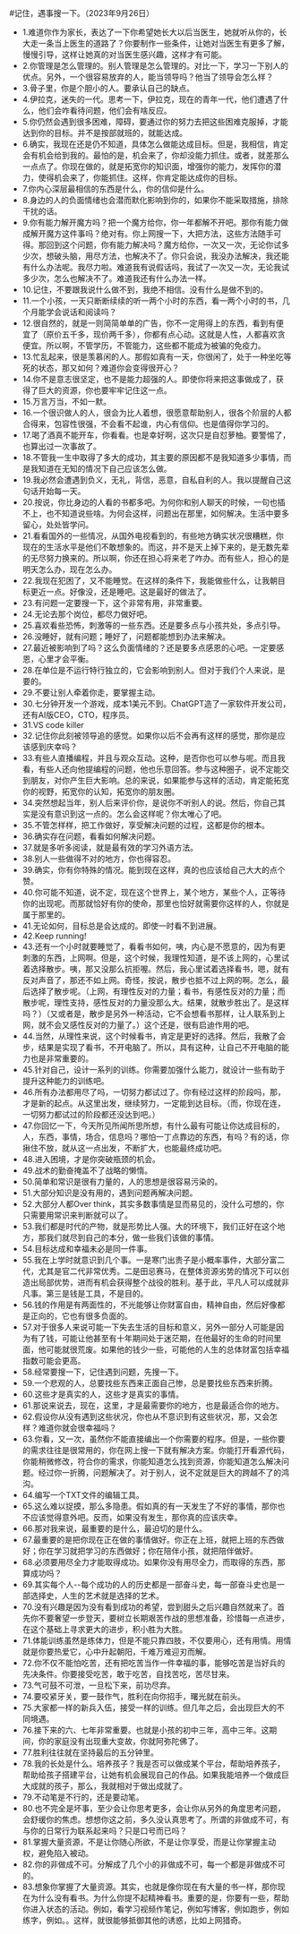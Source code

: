 #记住，遇事搜一下。（2023年9月26日） 

- 1.难道你作为家长，表达了一下你希望她长大以后当医生，她就听从你的，长大走一条当上医生的道路了？你要制作一些条件，让她对当医生有更多了解，慢慢引导，这样让她真的对当医生感兴趣，这样才有可能。
- 2.你管理是怎么管理的。别人管理是怎么管理的。对比一下，学习一下别人的优点。另外，一个很容易放弃的人，能当领导吗？他当了领导会怎么样？
- 3.骨子里，你是个胆小的人。要承认自己的缺点。
- 4.伊拉克，迷失的一代。思考一下，伊拉克，现在的青年一代，他们遭遇了什么，他们会咋看待问题，他们会有啥反应。
- 5.你仍然会遇到很多困难，障碍，要通过你的努力去把这些困难克服掉，才能达到你的目标。并不是按部就班的，就能达成。
- 6.确实，我现在还是仍不知道，具体怎么做能达成目标。但是，我相信，肯定会有机会给到我的。最怕的是，机会来了，你却没能力抓住。或者，就差那么一点点了。你现在做的，就是拓宽你的知识面，增强你的能力，发挥你的潜力，使得机会来了，你能抓住。这样，你肯定能达成你的目标。
- 7.你内心深层最相信的东西是什么，你的信仰是什么。
- 8.身边的人的负面情绪也会潜而默化影响到你的，如果你不能采取措施，排除干扰的话。
- 9.你有能力解开魔方吗？把一个魔方给你，你一年都解不开吧。那你有能力做成解开魔方这件事吗？绝对有。你上网搜一下，大把方法，这些方法随手可得。那回到这个问题，你有能力解决吗？魔方给你，一次又一次，无论你试多少次，想破头脑，用尽方法，也解决不了。你只会说，我没办法解决，我还能有什么办法呢。我尽力啦。难道我有说假话吗，我试了一次又一次，无论我试多少次，怎么也解决不了。难道我还有什么办法一样。
- 10.记住，不要跟我说什么做不到，我绝不相信。没有什么是做不到的。
- 11.一个小孩，一天只断断续续的听一两个小时的东西，看一两个小时的书，几个月能学会说话和阅读吗？
- 12.很自然的，就是一则简简单单的广告，你不一定用得上的东西，看到有便宜了（原价五千多，现价两千多），你都有点心动。这就是人性，人都喜欢贪便宜。所以啊，不管学历，不管能力，这些都不能成为被骗的免疫力。
- 13.忙乱起来，很是羡慕闲的人。那假如真有一天，你很闲了，处于一种坐吃等死的状态，那又如何？难道你会变得很开心？
- 14.你不是意志很坚定，也不是能力超强的人。即使你将来把这事做成了，获得了巨大的资源，你也要牢牢记住这一点。
- 15.万言万当，不如一默。
- 16.一个很识做人的人，很会为比人着想，很愿意帮助别人，很各个阶层的人都合得来，包容性很强，不会看不起谁，内心有信仰。也是值得你学习的。
- 17.喝了酒真不能开车，你看看。也是幸好啊，这次只是自怼萝柚。要警惕了，也算出过一次事故了。
- 18.不管我一生中取得了多大的成功，其主要的原因都不是我知道多少事情，而是我知道在无知的情况下自己应该怎么做。
- 19.我必然会遭遇到负义，无礼，背信，恶意，自私自利的人。我以提醒自己这句话开始每一天。
- 20.按说，你比身边的人看的书都多吧。为何你和别人聊天的时候，一句也插不上，也不知道说些啥。为何会这样，问题出在那里，如何解决。生活中要多留心，处处皆学问。
- 21.看看国外的一些情况，从国外电视看到的，有些地方确实状况很糟糕，你现在的生活水平是他们不敢想象的。而这，并不是天上掉下来的，是无数先辈的无尽努力换来的。所以啊，你还在担心将来老了咋办。而有些人，担心的是明天怎么办，现在怎么办。
- 22.我现在犯困了，又不能睡觉。在这样的条件下，我能做些什么，让我朝目标更近一点。好像没，还是睡吧。这是最好的做法了。
- 23.有问题一定要搜一下，这个非常有用，非常重要。
- 24.无论去那个岗位，都尽力做好吧。
- 25.喜欢看些恐怖，刺激等的一些东西。还是要多点与小孩共处，多点引导。
- 26.没睡好，就有问题；睡好了，问题都能想到办法来解决。
- 27.最近被影响到了吗？这么负面情绪的？还是要多点感恩的心吧。一定要感恩，心里才会平衡。
- 28.在单位是不运行特行独立的，它会影响到别人。但对于我们个人来说，是要的。
- 29.不要让别人牵着你走，要掌握主动。
- 30.七分钟开发一个游戏，成本1美元不到。ChatGPT造了一家软件开发公司，还有AI版CEO，CTO，程序员。
- 31.VS code killer
- 32.记住你此刻被领导追的感觉。如果你以后不会再有这样的感觉，那你是应该感到庆幸吗？
- 33.有些人直播编程，并且与观众互动。这种，是否你也可以参与呢。而且我看，有些人还向他提编程的问题，他也乐意回答。参与这种圈子，说不定能交到朋友，对你产生巨大影响。总的来说，如果能参与这样的活动，肯定能拓宽你的视野，拓宽你的认知，拓宽你的朋友圈。
- 34.突然想起当年，别人后来评价你，是说你不听别人的说。然后，你自己其实是没有意识到这一点的。怎么会这样呢？你太唯心了吧。
- 35.不管怎样样，把工作做好，享受解决问题的过程，这都是你的根本。
- 36.确实存在问题，看看如何解决问题。
- 37.就是多听多阅读，就是最有效的学习外语方法。
- 38.别人一些做得不对的地方，你也得容忍。
- 39.确实，你有你特殊的情况。能到现在这样，真的也应该给自己大大的点个赞。
- 40.你可能不知道，说不定，现在这个世界上，某个地方，某些个人，正等待你的出现呢。而那就恰好有你的使命，那里也恰好就需要你这样的人，你就是属于那里的。
- 41.无论如何，目标总是会达成的。即使一时看不到进展。
- 42.Keep running!
- 43.还有一个小时就要睡觉了，看看书如何，咦，内心是不愿意的，因为有更刺激的东西，上网啊。但是，这个时候，我理性知道，是不该上网的，心里试着选择散步。咦，那又没那么抗拒喔。然后，我心里试着选择看书，嗯，就有反对声音了，那还不如上网。奇怪，按说，散步也抵不过上网的啊。怎么，最后选择了散步呢。（上网，有理性反对的力量；看书，有感性反对的力量；而散步呢，理性支持，感性反对的力量没那么大。结果，就散步胜出了。是这样吗？）（又或者是，散步是另外一种活动，它不会想看书那样，让人联系到上网，就不会又感性反对的力量了。）这个还是，很有启迪作用的吧。
- 44.当然，从理性来说，这个时候看书，肯定是更好的选择。然后，我散了会步，结果是实现了看书，不开电脑了。所以，具有这种，让自己不开电脑的能力也是非常重要的。
- 45.针对自己，设计一系列的训练。你需要加强什么能力，就设计一些有助于提升这种能力的训练吧。
- 46.所有办法都用尽了吗，一切努力都试过了。你有经过这样的阶段吗，那，才是新的起点。从这里出发，继续努力，一定能到达目标。（而，你现在连，一切努力都试过的阶段都还没达到吧。）
- 47.你回忆一下，今天所见所闻所思所想，有什么最有可能让你达成目标的，人，东西，事情，场合，信息吗？哪怕一丁点靠边的东西，有吗？有的话，你揪住不放，就从这一点出发，不断扩大，也能最终成功吧。
- 48.进入困境，才是你突破瓶颈的机会。
- 49.战术的勤奋掩盖不了战略的懒惰。
- 50.简单和常识是很有力量的，人的思想是很容易污染的。
- 51.大部分知识是没有用的，遇到问题再解决问题。
- 52.大部分人都Over think，其实多数事情是显而易见的，没什么可想的，你只需要用常识来判断就可以了。
- 53.我们都是时代的产物，就是形势比人强。大的环境下，我们正好在这个地方，那我们就尽到自己的本分，做一些我们该做的事情。
- 54.目标达成和幸福未必是同一件事。
- 55.我在上学时就意识到几个事。一是寒门出贵子是小概率事件，大部分富二代，尤其是官二代非常优秀。二是田忌赛马，在整体资源劣势的情况下可以创造出局部优势，进而有机会获得整个战役的胜利。基于此，平凡人可以成就非凡事。第三是钱是工具，不是目的。
- 56.钱的作用是有两面性的，不光能够让你财富自由，精神自由，然后好像都是正向的，它也有很多负面的。
- 57.对于很多人来说可能一下失去生活的目标和意义，另外一部分人可能是因为有了钱，可能让他甚至有十年期间处于迷茫期，在他最好的生命的时间里面，他可能就很荒废。如果他的钱少一些，可能他的人生的总体财富包括幸福指数可能会更高。
- 58.经常要搜一下，记住遇到问题，先搜一下。
- 59.一个悲观的人，总要找些东西来正面自己惨，总是要找些东西来折腾。
- 60.这些才是真实的人，这些才是真实的事情。
- 61.那说来说去，现在，这里，才是最需要你的地方，也是最适合你的地方。
- 62.假设你从没有遇到这些状况，你也从不意识到有这些状况，那，又会怎样？难道你就会很幸福吗？
- 63.你看，又一次，虽然你不能直接编出一个你需要的程序。但是，一些你要的需求往往是很常用的，你在网上搜一下就有解决方案。你能打开看源代码，你能稍微修改，符合你的需求，你能知道怎么找到资源，你能知道怎么解决问题。经过你一折腾，问题解决了。对于别人，说不定就是巨大的跨越不了的鸿沟。
- 64.编写一个TXT文件的编辑工具。
- 65.这么难以捉摸，那么多隐患。假如真的有一天发生了不好的事情，那你也不应该觉得意外吧。反而，如果没有发生，那你真的应该庆幸。
- 66.那对我来说，最重要的是什么，最迫切的是什么。
- 67.最重要的是把你现在正在做的事情做好。你正在上班，就把上班的东西做好；你在学习就把学习的东西做好；你在陪伴小孩，就把陪伴做好。
- 68.必须要用尽全力才能取得成功。如果你没有用尽全力，而取得的东西，那算成功吗？
- 69.其实每个人--每个成功的人的历史都是一部奋斗史，每一部奋斗史也是一部选择史，人生的艺术就是选择的艺术。
- 70.没有兴趣是因为没有看到成功的希望，尝到甜头之后兴趣自然就来了。首先你不要奢望一步登天，要树立长期艰苦作战的思想准备，珍惜每一点进步，在这个基础上寻求更大的进步，积小胜为大胜。
- 71.体能训练虽然是练体力，但是不能只靠四肢，不仅要用心，还有用情。用情就是你要热爱它，心中升起朝阳，千难万难迎刃而解。
- 72.你不仅不能怕吃苦，还有把吃苦当作一件幸福的事，能够吃苦是当好兵的先决条件。你要接受吃苦，敢于吃苦，自找苦吃，苦尽甘来。
- 73.气可鼓不可泄，一旦松下来，前功尽弃。
- 74.要咬紧牙关，要一鼓作气，胜利在向你招手，曙光就在前头。
- 75.大家都一样的新兵入伍，接受一样的训练。但几年之后，会出现巨大的不同境遇。
- 76.接下来的六、七年非常重要。也就是小孩的初中三年，高中三年。这期间，你的家庭没有出现重大变故，你就阿弥陀佛了。
- 77.胜利往往就在坚持最后的五分钟里。
- 78.我的长处是什么。培养孩子？我是否可以做成某个平台，帮助培养孩子，帮助给孩子搭建平台，让她有机会展现自己的作品。如果我能培养一个做成巨大成就的孩子，那么，我就相对于做出成就了。
- 79.不动笔是不行的，还是要动笔。
- 80.也不完全是坏事，至少会让你思考更多，会让你从另外的角度思考问题，会舒缓你的焦虑。想想你这之前，多久没认真思考了。所谓的非做成不可，有与你的日常行为联系起来吗？只是口号而已吗？
- 81.掌握大量资源，不是让你随心所欲，不是让你享受，而是让你掌握主动权，避免陷入被动。
- 82.你的非做成不可。分解成了几个小的非做成不可，每一个都是非做成不可的。
- 83.想象你掌握了大量资源。其实，也就是像你现在有大量的书一样，那你现在为什么没有看书。为什么你提不起精神看书。重要的是，你要有一些，帮助你进入状态的活动。例如，看学习视频作笔记，例如写博客，例如跑步，例如练字，例如。。这样，就很能够抵御其他的诱惑，比如上网猎奇。

